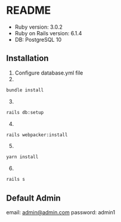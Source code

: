 # README

* Ruby version: 3.0.2
* Ruby on Rails version: 6.1.4
* DB: PostgreSQL 10

## Installation
1. Configure database.yml file
2.
```bash
bundle install
```
3.
```bash
rails db:setup
```
4.
```bash
rails webpacker:install
```
5.
```bash
yarn install
```
6.
```bash
rails s
```
## Default Admin
email: admin@admin.com
password: admin1

